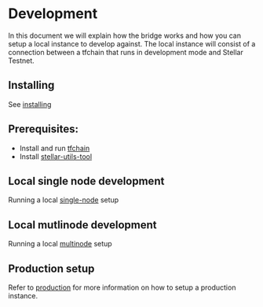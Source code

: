# Development

In this document we will explain how the bridge works and how you can setup a local instance to develop against.
The local instance will consist of a connection between a tfchain that runs in development mode and Stellar Testnet.

## Installing

See [installing](./install.md)

## Prerequisites:

- Install and run [tfchain](https://github.com/threefoldtech/tfchain/blob/development/docs/development/development.md)
- Install [stellar-utils-tool](https://github.com/threefoldfoundation/tft/tree/main/bsc/bridges/stellar/utils)

## Local single node development

Running a local [single-node](./single_node.md) setup

## Local mutlinode development

Running a local [multinode](./multinode.md) setup

## Production setup

Refer to [production](./production.md) for more information on how to setup a production instance.